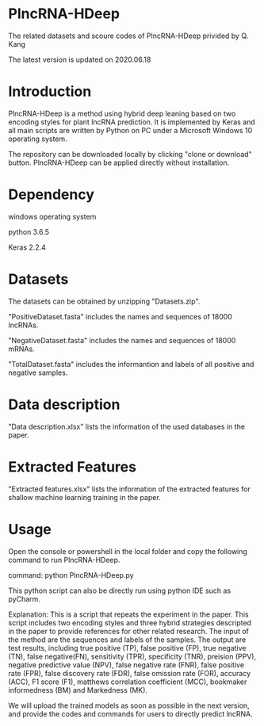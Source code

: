 # PlncRNA-HDeep
The related datasets and scoure codes of PlncRNA-HDeep privided by Q. Kang

The latest version is updated on 2020.06.18

# Introduction
PlncRNA-HDeep is a method using hybrid deep leaning based on two encoding styles for plant lncRNA prediction. It is implemented by Keras and all main scripts are written by Python on PC under a Microsoft Windows 10 operating system.

The repository can be downloaded locally by clicking "clone or download" button. PlncRNA-HDeep can be applied directly without installation.

# Dependency
windows operating system

python 3.6.5

Keras 2.2.4

# Datasets
The datasets can be obtained by unzipping "Datasets.zip".

"PositiveDataset.fasta" includes the names and sequences of 18000 lncRNAs.

"NegativeDataset.fasta" includes the names and sequences of 18000 mRNAs.

"TotalDataset.fasta" includes the informantion and labels of all positive and negative samples.

# Data description
"Data description.xlsx" lists the information of the used databases in the paper.

# Extracted Features
"Extracted features.xlsx" lists the information of the extracted features for shallow machine learning training in the paper.

# Usage
Open the console or powershell in the local folder and copy the following command to run PlncRNA-HDeep.

command: python PlncRNA-HDeep.py

This python script can also be directly run using python IDE such as pyCharm.

Explanation: This is a script that repeats the experiment in the paper. This script includes two encoding styles and three hybrid strategies descripted in the paper to provide references for other related research. The input of the method are the sequences and labels of the samples. The output are test results, including true positive (TP), false positive (FP), true negative (TN), false negative(FN), sensitivity (TPR), specificity (TNR), preision (PPV), negative predictive value (NPV), false negative rate (FNR), false positive rate (FPR), false discovery rate (FDR), false omission rate (FOR), accuracy (ACC), F1 score (F1), matthews correlation coefficient (MCC), bookmaker informedness (BM) and Markedness (MK).

We will upload the trained models as soon as possible in the next version, and provide the codes and commands for users to directly predict lncRNA.

